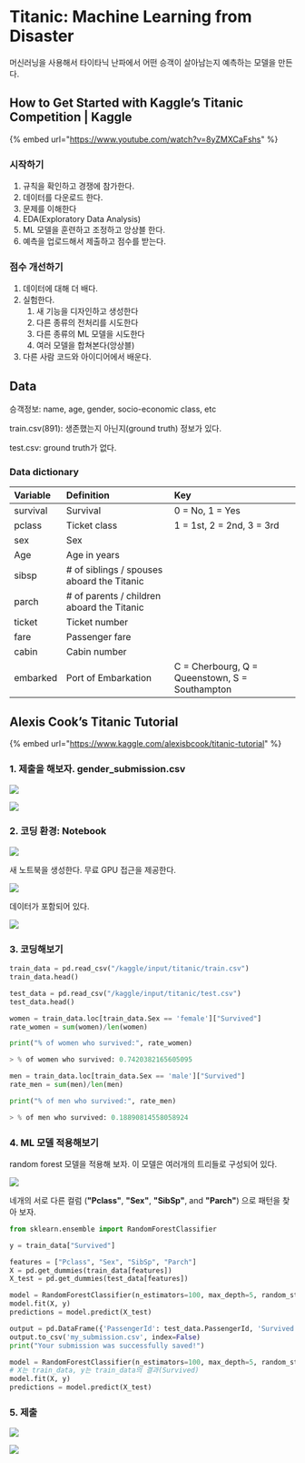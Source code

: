 # Titanic: Machine Learning from Disaster

머신러닝을 사용해서 타이타닉 난파에서 어떤 승객이 살아남는지 예측하는 모델을 만든다.

## How to Get Started with Kaggle’s Titanic Competition \| Kaggle

{% embed url="https://www.youtube.com/watch?v=8yZMXCaFshs" %}

### 시작하기

1. 규칙을 확인하고 경쟁에 참가한다.
2. 데이터를 다운로드 한다.
3. 문제를 이해한다
4. EDA\(Exploratory Data Analysis\)
5. ML 모델을 훈련하고 조정하고 앙상블 한다.
6. 예측을 업로드해서 제출하고 점수를 받는다.

### 점수 개선하기

1. 데이터에 대해 더 배다.
2. 실험한다.
   1. 새 기능을 디자인하고 생성한다
   2. 다른 종류의 전처리를 시도한다
   3. 다른 종류의 ML 모델을 시도한다
   4. 여러 모델을 합쳐본다\(앙상블\)
3. 다른 사람 코드와 아이디어에서 배운다.

## Data

승객정보: name, age, gender, socio-economic class, etc

train.csv\(891\): 생존했는지 아닌지\(ground truth\) 정보가 있다.

test.csv: ground truth가 없다.

### Data dictionary

| **Variable** | **Definition** | **Key** |
| :--- | :--- | :--- |
| survival | Survival | 0 = No, 1 = Yes |
| pclass | Ticket class | 1 = 1st, 2 = 2nd, 3 = 3rd |
| sex | Sex |  |
| Age | Age in years |  |
| sibsp | \# of siblings / spouses aboard the Titanic |  |
| parch | \# of parents / children aboard the Titanic |  |
| ticket | Ticket number |  |
| fare | Passenger fare |  |
| cabin | Cabin number |  |
| embarked | Port of Embarkation | C = Cherbourg, Q = Queenstown, S = Southampton |

## Alexis Cook’s Titanic Tutorial

{% embed url="https://www.kaggle.com/alexisbcook/titanic-tutorial" %}

### 1. 제출을 해보자. gender\_submission.csv

![](../../.gitbook/assets/image%20%2840%29.png)

![](../../.gitbook/assets/image%20%2825%29.png)

### 2. 코딩 환경: Notebook

![](../../.gitbook/assets/image%20%284%29.png)

새 노트북을 생성한다. 무료 GPU 접근을 제공한다.

![](../../.gitbook/assets/image%20%2838%29.png)

데이터가 포함되어 있다.

![](../../.gitbook/assets/image%20%2839%29.png)

### 3. 코딩해보기

```python
train_data = pd.read_csv("/kaggle/input/titanic/train.csv")
train_data.head()

test_data = pd.read_csv("/kaggle/input/titanic/test.csv")
test_data.head()
```

```python
women = train_data.loc[train_data.Sex == 'female']["Survived"]
rate_women = sum(women)/len(women)

print("% of women who survived:", rate_women)

> % of women who survived: 0.7420382165605095

men = train_data.loc[train_data.Sex == 'male']["Survived"]
rate_men = sum(men)/len(men)

print("% of men who survived:", rate_men)

> % of men who survived: 0.18890814558058924
```

### 4. ML 모델 적용해보기

random forest 모델을 적용해 보자. 이 모델은 여러개의 트리들로 구성되어 있다.

![](../../.gitbook/assets/image%20%2837%29.png)

네개의 서로 다른 컬럼  \(**"Pclass"**, **"Sex"**, **"SibSp"**, and **"Parch"**\) 으로 패턴을 찾아 보자.

```python
from sklearn.ensemble import RandomForestClassifier

y = train_data["Survived"]

features = ["Pclass", "Sex", "SibSp", "Parch"]
X = pd.get_dummies(train_data[features])
X_test = pd.get_dummies(test_data[features])

model = RandomForestClassifier(n_estimators=100, max_depth=5, random_state=1)
model.fit(X, y)
predictions = model.predict(X_test)

output = pd.DataFrame({'PassengerId': test_data.PassengerId, 'Survived': predictions})
output.to_csv('my_submission.csv', index=False)
print("Your submission was successfully saved!")
```



```python
model = RandomForestClassifier(n_estimators=100, max_depth=5, random_state=1)
# X는 train_data, y는 train_data의 결과(Survived)
model.fit(X, y)
predictions = model.predict(X_test)
```

### 5. 제출

![](../../.gitbook/assets/image%20%2824%29.png)

![](../../.gitbook/assets/image%20%2813%29.png)



